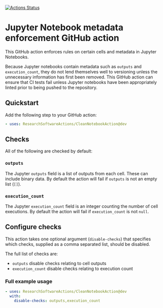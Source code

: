 [![Actions Status](https://github.com/ResearchSoftwareActions/CleanNotebookAction/workflows/tests/badge.svg)](https://github.com/ResearchSoftwareActions/CleanNotebookAction/actions)

# Jupyter Notebook metadata enforcement GitHub action

This GitHub action enforces rules on certain cells and metadata in Jupyter Notebooks.

Because Jupyter notebooks contain metadata such as `outputs` and `execution_count`, they do not lend themselves well to versioning unless the unnecessary information has first been removed.
This GitHub action can ensure that CI tests fail unless Jupyter notebooks have been appropriately linted prior to being pushed to the repository.

## Quickstart

Add the following step to your GitHub action:

```yaml
- uses: ResearchSoftwareActions/CleanNotebookAction@dev
```

## Checks

All of the following are checked by default:

### `outputs`

The Jupyter `outputs` field is a list of outputs from each cell.
These can include binary data.
By default the action will fail if `outputs` is not an empty list (`[]`).

### `execution_count`

The Jupyter `execution_count` field is an integer counting the number of cell executions.
By default the action will fail if `execution_count` is not `null`.

## Configure checks

This action takes one optional argument (`disable-checks`) that specifies which checks, supplied as a comma separated list, should be disabled.

The full list of checks are:

- `outputs` disable checks relating to cell outputs
- `execution_count` disable checks relating to execution count

### Full example usage

```yaml
- uses: ResearchSoftwareActions/CleanNotebookAction@dev
  with:
    disable-checks: outputs,execution_count
```
